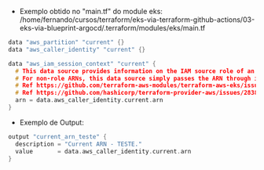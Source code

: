 




- Exemplo obtido no "main.tf" do module eks:
/home/fernando/cursos/terraform/eks-via-terraform-github-actions/03-eks-via-blueprint-argocd/.terraform/modules/eks/main.tf

~~~~h
data "aws_partition" "current" {}
data "aws_caller_identity" "current" {}

data "aws_iam_session_context" "current" {
  # This data source provides information on the IAM source role of an STS assumed role
  # For non-role ARNs, this data source simply passes the ARN through issuer ARN
  # Ref https://github.com/terraform-aws-modules/terraform-aws-eks/issues/2327#issuecomment-1355581682
  # Ref https://github.com/hashicorp/terraform-provider-aws/issues/28381
  arn = data.aws_caller_identity.current.arn
}
~~~~



- Exemplo de Output:

~~~~h
output "current_arn_teste" {
  description = "Current ARN - TESTE."
  value       = data.aws_caller_identity.current.arn
}
~~~~

